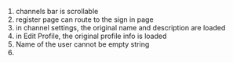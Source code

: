 1. channels bar is scrollable
2. register page can route to the sign in page
3. in channel settings, the original name and description are loaded
4. in Edit Profile, the original profile info is loaded
5. Name of the user cannot be empty string
6. 